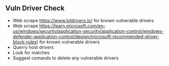Vuln Driver Check
----------------------------

- Web scrape https://www.loldrivers.io/ for known vulnerable drivers
- Web scrape https://learn.microsoft.com/en-us/windows/security/application-security/application-control/windows-defender-application-control/design/microsoft-recommended-driver-block-rules) for known vulnerable drivers
- Querry host drivers
- Look for matches
- Suggest comands to delete any vulnerable drivers 
